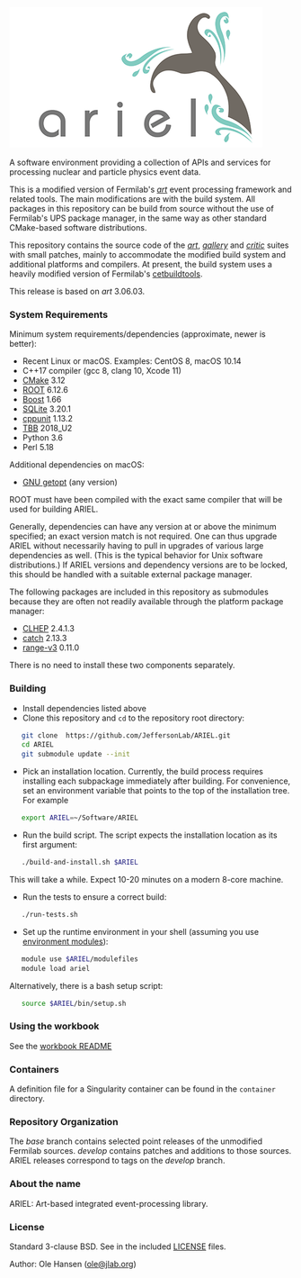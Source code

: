 ![ARIEL logo](ariel.png)

A software environment providing a collection of APIs and services for processing nuclear and particle physics event data.

This is a modified version of Fermilab's
[*art*](https://art.fnal.gov/) event processing framework and related
tools.  The main modifications are with the build system.  All
packages in this repository can be build from source without the use
of Fermilab's UPS package manager, in the same way as other standard
CMake-based software distributions.

This repository contains the source code of the
[*art*](https://cdcvs.fnal.gov/redmine/projects/art/wiki/Series_306/),
[*gallery*](https://cdcvs.fnal.gov/redmine/projects/gallery/wiki/Series_115/)
and [*critic*](https://cdcvs.fnal.gov/redmine/projects/critic/wiki/)
suites with small patches, mainly to accommodate the modified build
system and additional platforms and compilers. At present, the build
system uses a heavily modified version of Fermilab's
[cetbuildtools](https://cdcvs.fnal.gov/redmine/projects/cetbuildtools/wiki/).

This release is based on *art* 3.06.03.

### System Requirements

Minimum system requirements/dependencies (approximate, newer is better):

* Recent Linux or macOS. Examples: CentOS 8, macOS 10.14
* C++17 compiler (gcc 8, clang 10, Xcode 11)
* [CMake](https://cmake.org/) 3.12
* [ROOT](https://root.cern/) 6.12.6
* [Boost](https://www.boost.org/) 1.66
* [SQLite](https://www.sqlite.org/) 3.20.1
* [cppunit](https://www.freedesktop.org/wiki/Software/cppunit/) 1.13.2
* [TBB](https://www.threadingbuildingblocks.org/) 2018_U2
* Python 3.6
* Perl 5.18

Additional dependencies on macOS:

* [GNU getopt](https://github.com/karelzak/util-linux/) (any version)

ROOT must have been compiled with the exact same compiler that will be used for building ARIEL.

Generally, dependencies can have any version at or above the minimum specified;  an exact version match is not required. One can thus upgrade ARIEL without necessarily having to pull in upgrades of various large dependencies as well. (This is the typical behavior for Unix software distributions.) If ARIEL versions and dependency versions are to be locked, this should be handled with a suitable external package manager.

The following packages are included in this repository as submodules because they are often not readily available through the platform package manager:

* [CLHEP](https://proj-clhep.web.cern.ch/proj-clhep/) 2.4.1.3
* [catch](https://github.com/catchorg/Catch2/) 2.13.3
* [range-v3](https://github.com/ericniebler/range-v3/) 0.11.0

There is no need to install these two components separately.

### Building

* Install dependencies listed above
* Clone this repository and `cd` to the repository root directory:

~~~~~~~~~~bash
   git clone  https://github.com/JeffersonLab/ARIEL.git
   cd ARIEL
   git submodule update --init
~~~~~~~~~~

* Pick an installation location. Currently, the build process requires installing each subpackage immediately after building. For convenience, set an environment variable that points to the top of the installation tree. For example

~~~~~~~~~~bash
   export ARIEL=~/Software/ARIEL
~~~~~~~~~~

* Run the build script. The script expects the installation location as its first argument:

~~~~~~~~~~bash
   ./build-and-install.sh $ARIEL
~~~~~~~~~~

   This will take a while. Expect 10-20 minutes on a modern 8-core machine.
* Run the tests to ensure a correct build:

~~~~~~~~~~bash
   ./run-tests.sh
~~~~~~~~~~

* Set up the runtime environment in your shell (assuming you use
[environment modules](https://modules.readthedocs.io/en/latest/)):

~~~~~~~~~~bash
   module use $ARIEL/modulefiles
   module load ariel
~~~~~~~~~~

   Alternatively, there is a bash setup script:

~~~~~~~~~~bash
   source $ARIEL/bin/setup.sh
~~~~~~~~~~

### Using the workbook

See the [workbook README](examples/workbook/README.md)
 
### Containers

A definition file for a Singularity container can be found in the `container` directory.

### Repository Organization

The _base_ branch contains selected point releases of the unmodified Fermilab sources. _develop_ contains patches and additions to those sources. ARIEL releases correspond to tags on the _develop_ branch.

### About the name

ARIEL: Art-based integrated event-processing library.

### License

Standard 3-clause BSD. See in the included [LICENSE](LICENSE.md) files.

Author:  Ole Hansen (ole@jlab.org)
